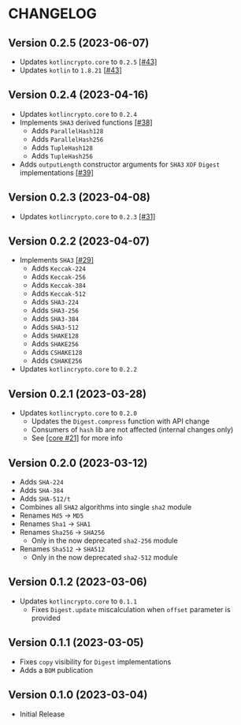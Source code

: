 # CHANGELOG

## Version 0.2.5 (2023-06-07)
 - Updates `kotlincrypto.core` to `0.2.5` [[#43]][43]
 - Updates `kotlin` to `1.8.21` [[#43]][43]

## Version 0.2.4 (2023-04-16)
 - Updates `kotlincrypto.core` to `0.2.4`
 - Implements `SHA3` derived functions [[#38]][38]
     - Adds `ParallelHash128`
     - Adds `ParallelHash256`
     - Adds `TupleHash128`
     - Adds `TupleHash256`
 - Adds `outputLength` constructor arguments for `SHA3` `XOF` 
   `Digest` implementations [[#39]][39]

## Version 0.2.3 (2023-04-08)
 - Updates `kotlincrypto.core` to `0.2.3` [[#31]][31]

## Version 0.2.2 (2023-04-07)
 - Implements `SHA3` [[#29]][29]
     - Adds `Keccak-224`
     - Adds `Keccak-256`
     - Adds `Keccak-384`
     - Adds `Keccak-512`
     - Adds `SHA3-224`
     - Adds `SHA3-256`
     - Adds `SHA3-384`
     - Adds `SHA3-512`
     - Adds `SHAKE128`
     - Adds `SHAKE256`
     - Adds `CSHAKE128`
     - Adds `CSHAKE256`
 - Updates `kotlincrypto.core` to `0.2.2`

## Version 0.2.1 (2023-03-28)
 - Updates `kotlincrypto.core` to `0.2.0`
     - Updates the `Digest.compress` function with API change
     - Consumers of `hash` lib are not affected (internal changes only)
     - See [[core #21]][core-21] for more info

## Version 0.2.0 (2023-03-12)
 - Adds `SHA-224`
 - Adds `SHA-384`
 - Adds `SHA-512/t`
 - Combines all `SHA2` algorithms into single `sha2` module
 - Renames `Md5` -> `MD5`
 - Renames `Sha1` -> `SHA1`
 - Renames `Sha256` -> `SHA256`
     - Only in the now deprecated `sha2-256` module
 - Renames `Sha512` -> `SHA512`
     - Only in the now deprecated `sha2-512` module

## Version 0.1.2 (2023-03-06)
 - Updates `kotlincrypto.core` to `0.1.1`
     - Fixes `Digest.update` miscalculation when `offset` parameter is provided

## Version 0.1.1 (2023-03-05)
 - Fixes `copy` visibility for `Digest` implementations
 - Adds a `BOM` publication

## Version 0.1.0 (2023-03-04)
 - Initial Release

[core-21]: https://github.com/KotlinCrypto/core/pull/21
[29]: https://github.com/KotlinCrypto/hash/pull/29
[31]: https://github.com/KotlinCrypto/hash/pull/31
[38]: https://github.com/KotlinCrypto/hash/pull/38
[39]: https://github.com/KotlinCrypto/hash/pull/39
[43]: https://github.com/KotlinCrypto/hash/pull/43
